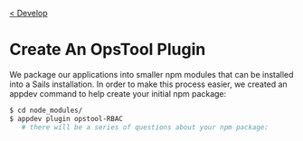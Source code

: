 [< Develop](Develop.md)
# Create An OpsTool Plugin

We package our applications into smaller npm modules that can be installed into a Sails installation.  In order to make this process easier, we created an appdev command to help create your initial npm package:
```sh
$ cd node_modules/
$ appdev plugin opstool-RBAC
   # there will be a series of questions about your npm package:
```

